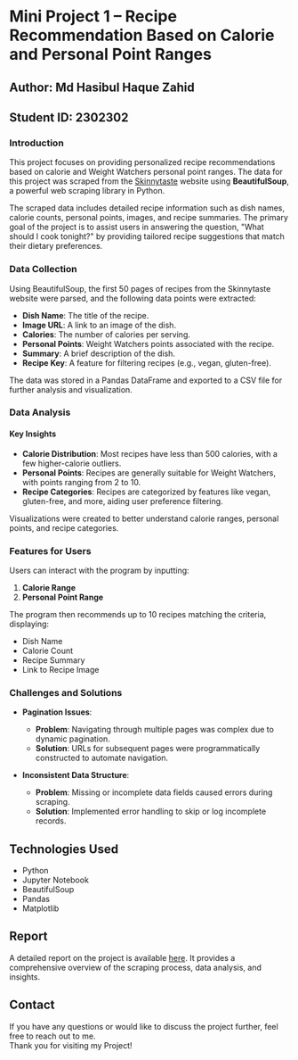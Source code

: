 # Mini Project 1 – Recipe Recommendation Based on Calorie and Personal Point Ranges

## Author: Md Hasibul Haque Zahid
## Student ID: 2302302

### Introduction
This project focuses on providing personalized recipe recommendations based on calorie and Weight Watchers personal point ranges. The data for this project was scraped from the [Skinnytaste](https://www.skinnytaste.com) website using **BeautifulSoup**, a powerful web scraping library in Python.

The scraped data includes detailed recipe information such as dish names, calorie counts, personal points, images, and recipe summaries. The primary goal of the project is to assist users in answering the question, "What should I cook tonight?" by providing tailored recipe suggestions that match their dietary preferences.

### Data Collection
Using BeautifulSoup, the first 50 pages of recipes from the Skinnytaste website were parsed, and the following data points were extracted:

- **Dish Name**: The title of the recipe.
- **Image URL**: A link to an image of the dish.
- **Calories**: The number of calories per serving.
- **Personal Points**: Weight Watchers points associated with the recipe.
- **Summary**: A brief description of the dish.
- **Recipe Key**: A feature for filtering recipes (e.g., vegan, gluten-free).

The data was stored in a Pandas DataFrame and exported to a CSV file for further analysis and visualization.

### Data Analysis
#### Key Insights
- **Calorie Distribution**: Most recipes have less than 500 calories, with a few higher-calorie outliers.
- **Personal Points**: Recipes are generally suitable for Weight Watchers, with points ranging from 2 to 10.
- **Recipe Categories**: Recipes are categorized by features like vegan, gluten-free, and more, aiding user preference filtering.

Visualizations were created to better understand calorie ranges, personal points, and recipe categories.

### Features for Users
Users can interact with the program by inputting:

1. **Calorie Range**
2. **Personal Point Range**

The program then recommends up to 10 recipes matching the criteria, displaying:

- Dish Name
- Calorie Count
- Recipe Summary
- Link to Recipe Image

### Challenges and Solutions
- **Pagination Issues**:
  - **Problem**: Navigating through multiple pages was complex due to dynamic pagination.
  - **Solution**: URLs for subsequent pages were programmatically constructed to automate navigation.
  
- **Inconsistent Data Structure**:
  - **Problem**: Missing or incomplete data fields caused errors during scraping.
  - **Solution**: Implemented error handling to skip or log incomplete records.

## Technologies Used
- Python
- Jupyter Notebook
- BeautifulSoup
- Pandas
- Matplotlib

## Report
A detailed report on the project is available [here](link-to-your-report). It provides a comprehensive overview of the scraping process, data analysis, and insights.

## Contact
If you have any questions or would like to discuss the project further, feel free to reach out to me.  
Thank you for visiting my Project!
